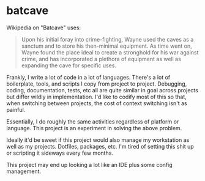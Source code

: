 # batcave

Wikipedia on "Batcave" uses:

> Upon his initial foray into crime-fighting, Wayne used the caves as a sanctum
> and to store his then-minimal equipment. As time went on, Wayne found the place
> ideal to create a stronghold for his war against crime, and has incorporated a
> plethora of equipment as well as expanding the cave for specific uses.

Frankly, I write a lot of code in a lot of languages. There's a lot of
boilerplate, tools, and scripts I copy from project to project. Debugging,
coding, documentation, tests, etc all are quite similar in goal across projects
but differ wildly in implementation. I'd like to codify most of this so that,
when switching between projects, the cost of context switching isn't as painful.

Essentially, I do roughly the same activities regardless of platform or language.
This project is an experiment in solving the above problem.

Ideally it'd be sweet if this project would also manage my workstation as well
as my projects. Dotfiles, packages, etc. I'm tired of setting this shit up or
scripting it sideways every few months.

This project may end up looking a lot like an IDE plus some config management.
